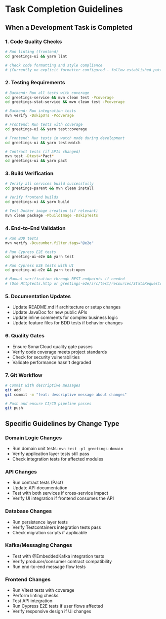 # Task Completion Guidelines

## When a Development Task is Completed

### 1. Code Quality Checks
```bash
# Run linting (frontend)
cd greetings-ui && yarn lint

# Check code formatting and style compliance
# (Currently no explicit formatter configured - follow established patterns)
```

### 2. Testing Requirements
```bash
# Backend: Run all tests with coverage
cd greetings-service && mvn clean test -Pcoverage
cd greetings-stat-service && mvn clean test -Pcoverage

# Backend: Run integration tests
mvn verify -DskipUTs -Pcoverage

# Frontend: Run tests with coverage
cd greetings-ui && yarn test:coverage

# Frontend: Run tests in watch mode during development
cd greetings-ui && yarn test:watch

# Contract tests (if APIs changed)
mvn test -Dtest=*Pact*
cd greetings-ui && yarn pact
```

### 3. Build Verification
```bash
# Verify all services build successfully
cd greetings-parent && mvn clean install

# Verify frontend builds
cd greetings-ui && yarn build

# Test Docker image creation (if relevant)
mvn clean package -PbuildImage -DskipTests
```

### 4. End-to-End Validation
```bash
# Run BDD tests
mvn verify -Dcucumber.filter.tags="@e2e"

# Run Cypress E2E tests
cd greeting-ui-e2e && yarn test

# Run Cypress E2E tests with UI
cd greeting-ui-e2e && yarn test:open

# Manual verification through REST endpoints if needed
# (Use HttpTests.http or greetings-e2e/src/test/resources/StatsRequests.http)
```

### 5. Documentation Updates
- Update README.md if architecture or setup changes
- Update JavaDoc for new public APIs
- Update inline comments for complex business logic
- Update feature files for BDD tests if behavior changes

### 6. Quality Gates
- Ensure SonarCloud quality gate passes
- Verify code coverage meets project standards
- Check for security vulnerabilities
- Validate performance hasn't degraded

### 7. Git Workflow
```bash
# Commit with descriptive messages
git add .
git commit -m "feat: descriptive message about changes"

# Push and ensure CI/CD pipeline passes
git push
```

## Specific Guidelines by Change Type

### Domain Logic Changes
- Run domain unit tests: `mvn test -pl greetings-domain`
- Verify application layer tests still pass
- Check integration tests for affected modules

### API Changes
- Run contract tests (Pact)
- Update API documentation
- Test with both services if cross-service impact
- Verify UI integration if frontend consumes the API

### Database Changes
- Run persistence layer tests
- Verify Testcontainers integration tests pass
- Check migration scripts if applicable

### Kafka/Messaging Changes
- Test with @EmbeddedKafka integration tests
- Verify producer/consumer contract compatibility
- Run end-to-end message flow tests

### Frontend Changes
- Run Vitest tests with coverage
- Perform linting checks
- Test API integration
- Run Cypress E2E tests if user flows affected
- Verify responsive design if UI changes